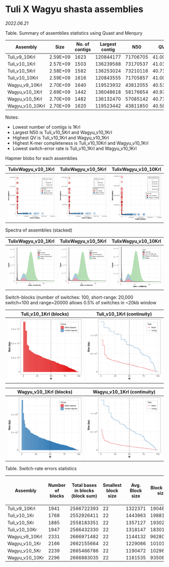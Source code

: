 # Tuli X Wagyu shasta assemblies

*2022.06.21*

Table. Summary of assemblies statistics using Quast and Merqury

| Assembly       | Size     | No. of contigs | Largest contig | N50      | QV      | K-mer completeness | Switch-error |
|----------------|----------|----------------|----------------|----------|---------|--------------------|--------------|
| Tuli_v9_10Krl  | 2.59E+09 | 1623           | 120844177      | 71706705 | 41.0099 | 90.6965            | 0.195522%    |
| Tuli_v10_1Krl   | 2.57E+09 | 1503           | 136239588      | 73170537 | 41.0187 | 90.6345            | 0.19384%     |
| Tuli_v10_5Krl   | 2.58E+09 | 1582           | 136253024      | 73210116 | 40.7159 | 90.6512            | 0.19444%     |
| Tuli_v10_10Krl  | 2.59E+09 | 1616           | 120843555      | 71705857 | 41.0097 | 90.6973            | 0.194533%    |
| Wagyu_v9_10Krl | 2.70E+09 | 1640           | 119523932      | 43812055 | 40.5337 | 94.4876            | 0.422887%    |
| Wagyu_v10_1Krl  | 2.69E+09 | 1442           | 136048618      | 58176654 | 40.9735 | 94.5336            | 0.414957%    |
| Wagyu_v10_5Krl  | 2.70E+09 | 1482           | 136132470      | 57085142 | 40.7162 | 94.5296            | 0.422241%    |
| Wagyu_v10_10Krl | 2.70E+09 | 1620           | 119523442      | 43811850 | 40.5871 | 94.4844            | 0.421901%    |


Notes:
- Lowest number of contigs is 1Krl
- Largest N50 is Tuli_v10_5Krl and Wagyu_v10_1Krl
- Highest QV is Tuli_v10_1Krl and Wagyu_v10_1Krl
- Highest K-mer completeness is Tuli_v10_10Krl and Wagyu_v10_1Krl
- Lowest switch-error rate is Tuli_v10_1Krl and Wagyu_v10_1Krl

Hapmer blobs for each assemblies

| TulixWagyu_v10_1Krl | TulixWagyu_v10_5Krl | TulixWagyu_v10_10Krl|
|---------------------|---------------------|---------------------|
|<img src="https://github.com/plnspineda/pln_public/blob/pln/images/rl1k-QV.hapmers.blob.png" width="450" /> | <img src="https://github.com/plnspineda/pln_public/blob/pln/images/rl5k-QV.hapmers.blob.png" width="450" /> | <img src="https://github.com/plnspineda/pln_public/blob/pln/images/rl10k-QV.hapmers.blob.png" width="450" /> |

Spectra of assemblies (stacked)

| TulixWagyu_v10_1Krl | TulixWagyu_v10_5Krl | TulixWagyu_v10_10Krl|
|---------------------|---------------------|---------------------|
|<img src="https://github.com/plnspineda/pln_public/blob/pln/images/rl1k-QV.spectra-asm.st.png" width="450" /> | <img src="https://github.com/plnspineda/pln_public/blob/pln/images/rl5k-QV.spectra-asm.st.png" width="450" /> | <img src="https://github.com/plnspineda/pln_public/blob/pln/images/rl10k-QV.spectra-asm.st.png" width="450" /> |

Switch-blocks (number of switches: 100, short-range: 20,000\
  switch=100 and range=20000 allows 0.5% of switches in ~20kb window

| Tuli_v10_1Krl (blocks) | Tuli_v10_1Krl (continuity)|
|---------------------|---------------------|
| <img src="https://github.com/plnspineda/pln_public/blob/pln/images/rl1k-QV.Tuliv10rl1000.block.N.png" width="450" /> | <img src="https://github.com/plnspineda/pln_public/blob/pln/images/rl1k-QV.Tuliv10rl1000.continuity.N.png" width="450" /> |

| Wagyu_v10_1Krl (blocks) | Wagyu_v10_1Krl (continuity)|
|---------------------|---------------------|
| <img src="https://github.com/plnspineda/pln_public/blob/pln/images/rl1k-QV.Wagyuv10rl1000.block.N.png" width="450" /> | <img src="https://github.com/plnspineda/pln_public/blob/pln/images/rl1k-QV.Wagyuv10rl1000.continuity.N.png" width="450" /> |

Table. Switch-rate errors statistics

| Assembly       | Number of blocks | Total bases in blocks (block sum) | Smallest block size | Avg. Block size | Block N50 size | Longest block size | Num. of markers from other haplotype | total num. of markers in block | Switch-error rate |
|----------------|------------------|-----------------------------------|---------------------|-----------------|----------------|--------------------|--------------------------------------|--------------------------------|-------------------|
| Tuli_v9_10Krl  | 1941             | 2566722393                        | 22                  | 1322371         | 19046386       | 59902359           | 132461                               | 67747289                       | 0.195522%         |
| Tuli_v10_1Kr   | 1768             | 2552926411                        | 22                  | 1443963         | 19881514       | 87365924           | 129821                               | 66973108                       | 0.19384%          |
| Tuli_v10_5Kr   | 1885             | 2558183351                        | 22                  | 1357127         | 19302345       | 70522016           | 130442                               | 67086067                       | 0.19444%          |
| Tuli_v10_10Kr  | 1947             | 2566432330                        | 22                  | 1318147         | 18301306       | 70488106           | 131779                               | 67741037                       | 0.194533%         |
| Wagyu_v9_10Krl | 2331             | 2666971482                        | 22                  | 1144132         | 9628018        | 35850846           | 199975                               | 47288053                       | 0.422887%         |
| Wagyu_v10_1Kr  | 2166             | 2662155664                        | 22                  | 1229066         | 10101723       | 56098866           | 195991                               | 47231661                       | 0.414957%         |
| Wagyu_v10_5Kr  | 2239             | 2665466786                        | 22                  | 1190472         | 10296890       | 56098977           | 199605                               | 47272786                       | 0.422241%         |
| Wagyu_v10_10Kr | 2296             | 2666883035                        | 22                  | 1161535         | 9350663        | 56471284           | 199500                               | 47285958                       | 0.421901%         |

